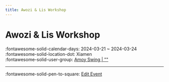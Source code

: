 ```yaml
---
title: Awozi & Lis Workshop
---
```


# Awozi & Lis Workshop 

:fontawesome-solid-calendar-days: 2024-03-21 ~ 2024-03-24  
:fontawesome-solid-location-dot: Xiamen  
:fontawesome-solid-user-group: [Amoy Swing | ""](https://swing.kids/zh_CN/amoy-swing)  


---

:fontawesome-solid-pen-to-square: [Edit Event](https://github.com/swingdance/events/issues/new?assignees=&labels=update+event&projects=&template=03-update_entity.yml&title=Update%20Event%3A%20zh_CN%20%E2%80%A2%20Awozi%20%26%20Lis%20Workshop&region=zh_CN&year=2024&id=xiamen-awozi-n-lis-workshop&name=Awozi%20%26%20Lis%20Workshop&org_id=amoy-swing)
